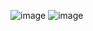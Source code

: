 ![image](https://github.com/hyezg/js-study/assets/112006114/0d5d0d08-54fd-4cf2-aa3f-8e63c30d83b7)
![image](https://github.com/hyezg/js-study/assets/112006114/6f3da105-08e9-4545-90bf-7ddba9afc1bf)

